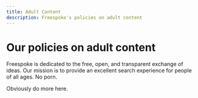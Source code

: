 ```yaml
---
title: Adult Content
description: Freespoke's policies on adult content
---
```


# Our policies on adult content

Freespoke is dedicated to the free, open, and transparent exchange of ideas. Our mission is to provide an excellent search experience for people of all ages. No porn.

Obviously do more here.